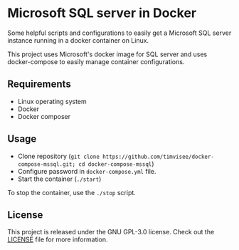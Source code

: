 # Microsoft SQL server in Docker
Some helpful scripts and configurations to easily get a Microsoft SQL server
instance running in a docker container on Linux.

This project uses Microsoft's docker image for SQL server and uses
docker-compose to easily manage container configurations.

## Requirements
* Linux operating system
* Docker
* Docker composer

## Usage
* Clone repository (`git clone https://github.com/timvisee/docker-compose-mssql.git; cd docker-compose-mssql`)
* Configure password in `docker-compose.yml` file.
* Start the container (`./start`)

To stop the container, use the `./stop` script.

## License
This project is released under the GNU GPL-3.0 license. Check out the [LICENSE](LICENSE) file for more information.
